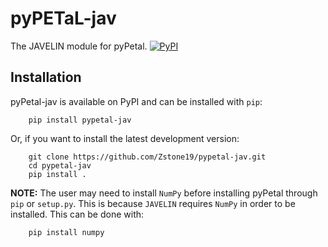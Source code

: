 # pyPETaL-jav
The JAVELIN module for pyPetal.
[![PyPI](https://img.shields.io/pypi/v/pypetal-jav)](https://img.shields.io/pypi/v/pypetal-jav)

## Installation
pyPetal-jav is available on PyPI and can be installed with ``pip``:
```
    pip install pypetal-jav
```

Or, if you want to install the latest development version:
```
    git clone https://github.com/Zstone19/pypetal-jav.git
    cd pypetal-jav
    pip install .
```

__NOTE:__ The user may need to install ``NumPy`` before installing pyPetal through ``pip`` or ``setup.py``. This is because ``JAVELIN`` requires ``NumPy`` in order to be installed. This can be done with:
```
    pip install numpy
```
